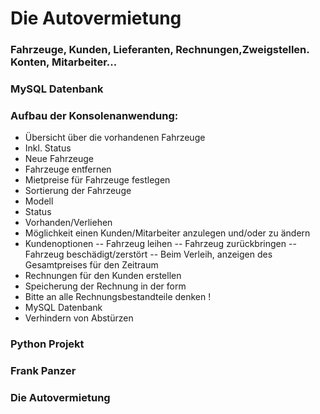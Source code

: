 # Die Autovermietung
### Fahrzeuge, Kunden, Lieferanten, Rechnungen,Zweigstellen. Konten, Mitarbeiter...         
### MySQL Datenbank                                                                       
### Aufbau der Konsolenanwendung:               
- Übersicht über die vorhandenen Fahrzeuge                                            
- Inkl. Status                                                                      
- Neue Fahrzeuge                                                                       
- Fahrzeuge entfernen                                                                  
- Mietpreise für Fahrzeuge festlegen
- Sortierung der Fahrzeuge
- Modell
- Status
- Vorhanden/Verliehen
- Möglichkeit einen Kunden/Mitarbeiter anzulegen und/oder zu ändern
- Kundenoptionen
-- Fahrzeug leihen
-- Fahrzeug zurückbringen
-- Fahrzeug beschädigt/zerstört
-- Beim Verleih, anzeigen des Gesamtpreises für den Zeitraum
- Rechnungen für den Kunden erstellen
- Speicherung der Rechnung in der form
- Bitte an alle Rechnungsbestandteile denken !
- MySQL Datenbank
- Verhindern von Abstürzen
### Python Projekt
### Frank Panzer
### Die Autovermietung
